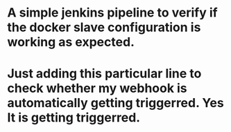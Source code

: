 # A simple jenkins pipeline to verify if the docker slave configuration is working as expected.
# Just adding this particular line to check whether my webhook is automatically getting triggerred. Yes It is getting triggerred.
